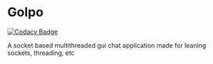 # Golpo

[![Codacy Badge](https://api.codacy.com/project/badge/Grade/849e98145f0f4e6ab7ddbe766161fba1)](https://app.codacy.com/app/JayjeetAtGithub/Golpo?utm_source=github.com&utm_medium=referral&utm_content=JayjeetAtGithub/Golpo&utm_campaign=Badge_Grade_Dashboard)

A socket based multithreaded gui chat application made for leaning sockets, threading, etc
